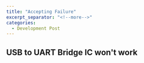 ```yaml
---
title: "Accepting Failure"
excerpt_separator: "<!--more-->"
categories:
  - Development Post
---
```


## USB to UART Bridge IC won't work

